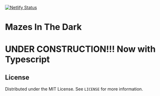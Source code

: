 [![Netlify Status](https://api.netlify.com/api/v1/badges/1b97e232-aca4-4eba-ac7f-336c7c609115/deploy-status)](https://app.netlify.com/sites/maze-in-the-dark/deploys)

<h1> Mazes In The Dark <h1>

UNDER CONSTRUCTION!!! Now with Typescript

## License

Distributed under the MIT License. See `LICENSE` for more information.


